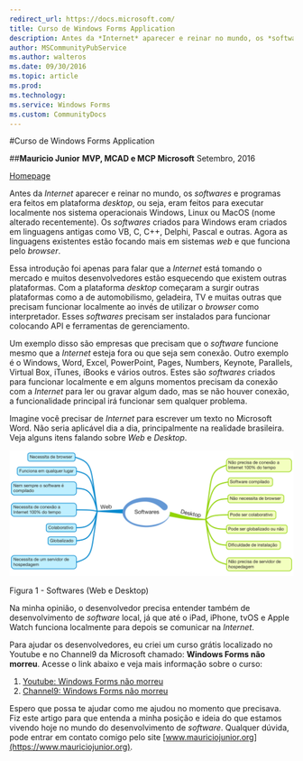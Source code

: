 ```yaml
---
redirect_url: https://docs.microsoft.com/
title: Curso de Windows Forms Application
description: Antes da *Internet* aparecer e reinar no mundo, os *softwares* e programas era feitos em plataforma *desktop*, ou seja, eram feitos para executar localmente nos sistema operacionais Windows, Linux ou MacOS (nome alterado recentemente). Os *softwares* criados para Windows eram criados em linguagens antigas como VB, C, C++, Delphi, Pascal e outras. Agora as linguagens existentes estão focando mais em sistemas *web* e que funciona pelo *browser*.
author: MSCommunityPubService
ms.author: walteros
ms.date: 09/30/2016
ms.topic: article
ms.prod: 
ms.technology: 
ms.service: Windows Forms
ms.custom: CommunityDocs
---
```


#Curso de Windows Forms Application


##**Mauricio Junior**
**MVP, MCAD e MCP Microsoft**
Setembro, 2016

[Homepage](https://www.mauriciojunior.org)


Antes da *Internet* aparecer e reinar no mundo, os *softwares* e programas era feitos em plataforma *desktop*, ou seja, eram feitos para executar localmente nos sistema operacionais Windows, Linux ou MacOS (nome alterado recentemente). Os *softwares* criados para Windows eram criados em linguagens antigas como VB, C, C++, Delphi, Pascal e outras. Agora as linguagens existentes estão focando mais em sistemas *web* e que funciona pelo *browser*.

Essa introdução foi apenas para falar que a *Internet* está tomando o mercado e muitos desenvolvedores estão esquecendo que existem outras plataformas. Com a plataforma *desktop* começaram a surgir outras plataformas como a de automobilismo, geladeira, TV e muitas outras que precisam funcionar localmente ao invés de utilizar o *browser* como interpretador. Esses *softwares* precisam ser instalados para funcionar colocando API e ferramentas de gerenciamento. 

Um exemplo disso são empresas que precisam que o *software* funcione mesmo que a *Internet* esteja fora ou que seja sem conexão. Outro exemplo é o Windows, Word, Excel, PowerPoint, Pages, Numbers, Keynote, Parallels, Virtual Box, iTunes, iBooks e vários outros. Estes são *softwares* criados para funcionar localmente e em alguns momentos precisam da conexão com a *Internet* para ler ou gravar algum dado, mas se não houver conexão, a funcionalidade principal irá funcionar sem qualquer problema. 

Imagine você precisar de *Internet* para escrever um texto no Microsoft Word. Não seria aplicável dia a dia, principalmente na realidade brasileira. Veja alguns itens falando sobre *Web* e *Desktop*.

![Img](img/Softwares.png)

Figura 1 - Softwares (Web e Desktop)

Na minha opinião, o desenvolvedor precisa entender também de desenvolvimento de *software* local, já que até o iPad, iPhone, tvOS e Apple Watch funciona localmente para depois se comunicar na *Internet*. 

Para ajudar os desenvolvedores, eu criei um curso grátis localizado no Youtube e no Channel9 da Microsoft chamado: **Windows Forms não morreu**. Acesse o link abaixo e veja mais informação sobre o curso:

1. [Youtube: Windows Forms não morreu](https://www.youtube.com/playlist?list=PLCOkAJmgh06riK1iWf-E3jHMFziKvACOD)
2. [Channel9: Windows Forms não morreu](https://channel9.msdn.com/Series/Windows-Forms)

Espero que possa te ajudar como me ajudou no momento que precisava. Fiz este artigo para que entenda a minha posição e ideia do que estamos vivendo hoje no mundo do desenvolvimento de *software*. Qualquer dúvida, pode entrar em contato comigo pelo site [www.mauriciojunior.org](https://www.mauriciojunior.org).


